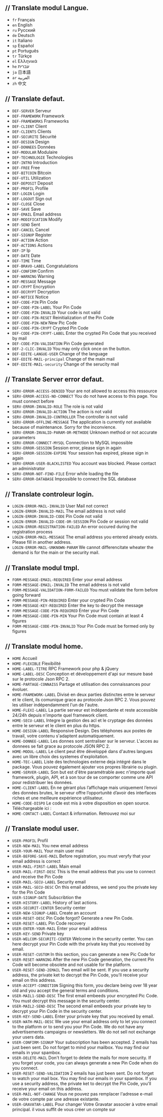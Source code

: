 ## // Translate modul Langue.

* `fr` Français
* `en` English
* `ru` Руcский
* `de` Deutsch
* `it` Italiano
* `sp` Español
* `pt` Português
* `tr` Türkçe
* `el` Ελληνικά
* `he` עברית
* `ja` 日本語
* `ar` العربية
* `zh` 中文

## // Translate defaut.

* `DEF-SERVER` Serveur
* `DEF-FRAMEWORK` Framework
* `DEF-FRAMEWORKS` Frameworks
* `DEF-CLIENT` Client
* `DEF-CLIENTS` Clients
* `DEF-SECURITE` Sécurité
* `DEF-DESIGN` Design
* `DEF-DONNEES` Données
* `DEF-MODULAR` Modulaire
* `DEF-TECHNOLOGIE` Technologies
* `DEF-INTRO` Introduction
* `DEF-FREE` Free
* `DEF-BITCOIN` Bitcoin
* `DEF-UTIL` Utilization
* `DEF-DEPOSIT` Deposit
* `DEF-PROFIL` Profile
* `DEF-LOGIN` Login
* `DEF-LOGOUT` Sign out
* `DEF-CLOSE` Close
* `DEF-SAVE` Save
* `DEF-EMAIL` Email address
* `DEF-MODIFICATION` Modify
* `DEF-SEND` Sent
* `DEF-CANCEL` Cancel
* `DEF-SIGNUP` Register
* `DEF-ACTION` Action
* `DEF-ACTIONS` Actions
* `DEF-IP` Ip
* `DEF-DATE` Date
* `DEF-TIME` Time
* `DEF-BRAVO-LABEL` Congratulations
* `DEF-CONFIRM` Confirm
* `DEF-WARNING` Warning
* `DEF-MESSAGE` Message
* `DEF-CRYPT` Encryption
* `DEF-DECRYPT` Decryption
* `DEF-NOTICE` Notice
* `DEF-CODE-PIN` Pin Code
* `DEF-CODE-PIN-LABEL` Your Pin Code
* `DEF-CODE-PIN-INVALID` Your code is not valid
* `DEF-CODE-PIN-RESET` Reinitialization of the Pin Code
* `DEF-CODE-PIN-NEW` New Pic Code
* `DEF-CODE-PIN-CRYPT` Crypted Pin Code
* `DEF-CODE-PIN-CRYPT-LABEL` Enter the crypted Pin Code that you received by mail
* `DEF-CODE-PIN-VALIDATION` Pin Code generated
* `DEF-2-CLIC-INVALID` You may only click once on the button.
* `DEF-EDITE-LANGUE-USER` Change of the language
* `DEF-EDITE-MAIL-principal` Change of the main mail
* `DEF-EDITE-MAIL-security` Change of the serucity mail

## // Translate Server error defaut.

* `SERV-ERROR-ACCESS-DENIED` Your are not allowed to access this ressource
* `SERV-ERROR-ACCESS-NO-CONNECT` You do not have access to this page. You must connect before
* `SERV-ERROR-INVALID-ROLE` The role is not valid
* `SERV-ERROR-INVALID-ACTION` The action is not valid
* `SERV-ERROR-INVALID-CONTROLLER` The controller is not valid
* `SERV-ERROR-OFFLINE-MESSAGE` The application is currently not available because of maintenance. Sorry for the inconvience.
* `SERV-ERROR-INVALID-PARAM-OR-METHODE` Unknown method or not accurate parameters
* `SERV-ERROR-CONNECT-MYSQL` Connection to MySQL impossible
* `SERV-ERROR-SESSION` Session error, please sign in again
* `SERV-ERROR-SESSION-EXPIRE` Your session has expired, please sign in again
* `SERV-ERROR-USER-BLACKLISTED`	You account was blocked. Please contact an administrator
* `SERV-ERROR-NOT-FIND-FILE` Error while loading the file
* `SERV-ERROR-DATABASE` Impossible to connect the SQL database

## // Translate controleur login.

* `LOGIN-ERROR-MAIL-INVALID` User Mail not correct
* `LOGIN-ERROR-INVALID-MAIL` The email address is not valid
* `LOGIN-ERROR-INVALID-CODE` Pin Code not valid
* `LOGIN-ERROR-INVALID-CODE-OR-SESSION` Pin Code or session not valid
* `LOGIN-ERROR-REGISTRATION-FAILED` An error occured during the registration process
* `LOGIN-ERROR-MAIL-MESSAGE` The email address you entered already exists. Please fill in another address.
* `LOGIN-ERROR-MAIL-UNKNOWN-PARAM` We cannot differencitate wheater the demand is for the main or the security mail.

## // Translate modul tmpl.

* `FORM-MESSAGE-EMAIL-REQUIRED` Enter your email address
* `FORM-MESSAGE-EMAIL-INVALID` The email address is not valid
* `FORM-MESSAGE-VALIDATION-FORM-FAILED` You must validate the form before going forward
* `FORM-MESSAGE-PIN-REQUIRED` Enter your crypted Pin Code
* `FORM-MESSAGE-KEY-REQUIRED` Enter the key to decrypt the message
* `FORM-MESSAGE-CODE-PIN-REQUIRED` Enter your Pin Code
* `FORM-MESSAGE-CODE-PIN-MIN` Your Pin Code must contain at least 4 figures
* `FORM-MESSAGE-CODE-PIN-INVALID` Your Pin Code must be formed only by figures

## // Translate modul home.

* `HOME` Accueil
* `HOME-FLEXIBLE` Flexibilité
* `HOME-LABEL-TITRE` RPC Framework pour php & jQuery
* `HOME-LABEL-DESC` Conception et développement d'api sur mesure basé sur le protocole Json RPC 2.
* `HOME-PARTAGE-CONNAISS` Partage et utilisation des connaissances pour évoluer.
* `HOME-FRAMEWORK-LABEL` Divisé en deux parties distinctes entre le serveur et le client, ils comunique grace au protocole Json RPC 2. Vous pouvez les utiliser indépendamment l'un de l'autre.
* `HOME-FLEXI-LABEL` La partie serveur est indépendante et reste accessible 24/24h depuis n'importe quel framework client.
* `HOME-SECU-LABEL` Integre la gestion des acl et le cryptage des données entre le serveur et le client en plus du https.
* `HOME-DESIGN-LABEL` Responsive Design. Des téléphones aux postes de travail, votre contenu s'adaptent automatiquement.
* `HOME-DONNEE-LABEL` Les donnes sont sentraliser sur le serveur. L'acces au donnees se fait grace au protocole JSON RPC 2.
* `HOME-MODUL-LABEL` Le client peut être développé dans d'autres langues avec un libre choix des systemes d'exploitation.
* `HOME-TEC-LABEL` Liste des technologies externe deja intégré dans le package. Vous pouvez également ajouter vos propres librairie ou plugin.
* `HOME-SERVER-LABEL` Son but est d'être paramétrable avec n'importe quel framework, plugin, API, et à son tour de se comporter comme une API pour redistribuer les données.
* `HOME-CLIENT-LABEL` En ne gérant plus l’affichage mais uniquement l’envoi des données brutes, le serveur offre l’opportunité d’avoir des interfaces riches et une meilleure expérience utilisateur.
* `HOME-CODE-DISPO` Le code est mis à votre disposition en open source. Téléchargeable ici :
* `HOME-CONTACT-LABEL` Contact & information. Retrouvez moi sur

## // Translate modul user.

* `USER-PROFIL` Profil
* `USER-NEW-MAIL` You new email address
* `USER-YOUR-MAIL` Your main user mail
* `USER-BEFORE-SAVE-MAIL` Before registration, you must veryfy that your email address is correct
* `USER-MAIL-FIRST-LABEL` Main email
* `USER-MAIL-FIRST-DESC` This is the email address that you use to connect and receive the Pin Code
* `USER-MAIL-SECU-LABEL` Security email
* `USER-MAIL-SECU-DESC` On this email address, we send you the private key for the Pin Code
* `USER-SIGNUP-DATE` Subscribtion the
* `USER-HISTORY-LABEL` History of last actions.
* `USER-SECURIT-CENTER` Security center
* `USER-NEW-SIGNUP-LABEL` Create an account
* `USER-RESET-DESC` Pin Code forgot? Generate a new Pin Code.
* `USER-RESET-LABEL` Pin Code recovery
* `USER-ENTER-YOUR-MAIL` Enter your email address
* `USER-KEY-SEND` Private key
* `USER-WELCOM-SECURITI-CENTER` Welcome in the security center. You can here decrypt your Pin Code with the private key that you received by email.
* `USER-RESET-CUSTOM` In this section, you can generate a new Pic Code for
* `USER-RESET-WARNING` After the new Pin Code generation, the current Pin Code will become obsolete and not usable for the platform.
* `USER-RESET-SEND-2EMAIL` Two email will be sent. If you use a security address, the private ket to decrypt the Pin Code, you'll receive your email on this address.
* `USER-ACCEPT-CONDITION` Signing this form, you declare being over 18 year old and you accept the general terms and conditions.
* `USER-MAIL1-SEND-DESC` The first email embeeds your encrypted Pic Code. You must decrypt this message in the security center.
* `USER-MAIL2-SEND-DESC` The second email embeeds your private key to decrypt your Pin Code in the security center.
* `USER-KEY-SEND-LABEL` Enter your private key that you received by email.
* `USER-WATH-MAIL-DESC` We use your email address only to let you connect to the platform or to send you your Pin Code. We do not have any advertisements campaigns or newsletters. We do not sell not exchange your users data.
* `USER-CONFIRM-SIGNUP` Your subscription has been accepted. 2 emails has just been sent. Do not forget to mind your mailbox. You may find our emails in your spambox.
* `USER-DELETE-MAIL` Don't forget to delete the mails for more security. If you forget your code, you can always generate a new Pin Code when do you connect.
* `USER-RESET-SEND-VALIDATION` 2 emails has just been sent. Do not forget to watch your mail box. You may find our emails in your spambox. If you use a security address, the private ket to decrypt the Pin Code, you'll receive your email on this address.
* `USER-MAIL-NOT-CHANGE` Vous ne pouvez pas remplacer l'adresse e-mail de votre compte par une adresse existante.
* `USER-GRAVATAR-LABEL` Pour changer Votre Gravatar associer à votre email principal. il vous suffit de vous créer un compte sur